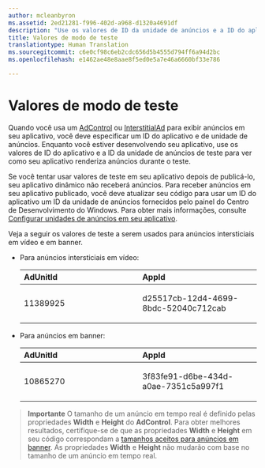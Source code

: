 ```yaml
---
author: mcleanbyron
ms.assetid: 2ed21281-f996-402d-a968-d1320a4691df
description: "Use os valores de ID da unidade de anúncios e a ID do aplicativo de teste deste artigo para ver como seu aplicativo renderiza anúncios durante o teste."
title: Valores de modo de teste
translationtype: Human Translation
ms.sourcegitcommit: c6e0cf98c6eb2cdc656d5b4555d794ff6a94d2bc
ms.openlocfilehash: e1462ae48e8aae8f5ed0e5a7e46a6660bf33e786

---
```


# Valores de modo de teste




Quando você usa um [AdControl](https://msdn.microsoft.com/library/windows/apps/microsoft.advertising.winrt.ui.adcontrol.aspx) ou [InterstitialAd](https://msdn.microsoft.com/library/windows/apps/microsoft.advertising.winrt.ui.interstitialad.aspx) para exibir anúncios em seu aplicativo, você deve especificar um ID do aplicativo e de unidade de anúncios. Enquanto você estiver desenvolvendo seu aplicativo, use os valores de ID do aplicativo e a ID da unidade de anúncios de teste para ver como seu aplicativo renderiza anúncios durante o teste.


Se você tentar usar valores de teste em seu aplicativo depois de publicá-lo, seu aplicativo dinâmico não receberá anúncios. Para receber anúncios em seu aplicativo publicado, você deve atualizar seu código para usar um ID do aplicativo um ID da unidade de anúncios fornecidos pelo painel do Centro de Desenvolvimento do Windows. Para obter mais informações, consulte [Configurar unidades de anúncios em seu aplicativo](set-up-ad-units-in-your-app.md).
 

Veja a seguir os valores de teste a serem usados para anúncios intersticiais em vídeo e em banner.

* Para anúncios intersticiais em vídeo:

    <table>
    <colgroup>
    <col width="50%" />
    <col width="50%" />
    </colgroup>
    <thead>
    <tr class="header">
    <th align="left">AdUnitId</th>
    <th align="left">AppId</th>
    </tr>
    </thead>
    <tbody>
    <tr class="odd">
    <td align="left"><p>11389925</p></td>
    <td align="left"><p>d25517cb-12d4-4699-8bdc-52040c712cab</p></td>
    </tr>
    </tbody>
    </table>

     
* Para anúncios em banner:

    <table>
    <colgroup>
    <col width="50%" />
    <col width="50%" />
    </colgroup>
    <thead>
    <tr class="header">
    <th align="left">AdUnitId</th>
    <th align="left">AppId</th>
    </tr>
    </thead>
    <tbody>
    <tr class="odd">
    <td align="left"><p>10865270</p></td>
    <td align="left"><p>3f83fe91-d6be-434d-a0ae-7351c5a997f1</p></td>
    </tr>
    </tbody>
    </table>


> **Importante**   O tamanho de um anúncio em tempo real é definido pelas propriedades **Width** e **Height** do **AdControl**. Para obter melhores resultados, certifique-se de que as propriedades **Width** e **Height** em seu código correspondam a [tamanhos aceitos para anúncios em banner](supported-ad-sizes-for-banner-ads.md). As propriedades **Width** e **Height** não mudarão com base no tamanho de um anúncio em tempo real.



 

 



<!--HONumber=Aug16_HO3-->


